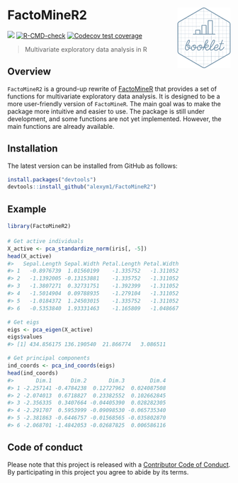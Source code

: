 
<!-- README.md is generated from README.Rmd. Please edit that file -->

# FactoMineR2 <a href=#><img src='man/figures/sticker.png' align="right" width="120" /></a>

<!-- badges: start -->

![](https://img.shields.io/badge/github%20version-0.5.0-orange.svg)
[![R-CMD-check](https://github.com/alexym1/FactoMineR2/actions/workflows/R-CMD-check.yaml/badge.svg)](https://github.com/alexym1/FactoMineR2/actions/workflows/R-CMD-check.yaml)
[![Codecov test
coverage](https://codecov.io/gh/alexym1/FactoMineR2/branch/master/graph/badge.svg)](https://app.codecov.io/gh/alexym1/FactoMineR2?branch=master)
<!-- badges: end -->

> Multivariate exploratory data analysis in R

## Overview

`FactoMineR2` is a ground-up rewrite of
[FactoMineR](https://github.com/husson/FactoMineR/tree/master) that
provides a set of functions for multivariate exploratory data analysis.
It is designed to be a more user-friendly version of `FactoMineR`. The
main goal was to make the package more intuitive and easier to use. The
package is still under development, and some functions are not yet
implemented. However, the main functions are already available.

## Installation

The latest version can be installed from GitHub as follows:

``` r
install.packages("devtools")
devtools::install_github("alexym1/FactoMineR2")
```

## Example

``` r
library(FactoMineR2)

# Get active individuals
X_active <- pca_standardize_norm(iris[, -5])
head(X_active)
#>   Sepal.Length Sepal.Width Petal.Length Petal.Width
#> 1   -0.8976739  1.01560199    -1.335752   -1.311052
#> 2   -1.1392005 -0.13153881    -1.335752   -1.311052
#> 3   -1.3807271  0.32731751    -1.392399   -1.311052
#> 4   -1.5014904  0.09788935    -1.279104   -1.311052
#> 5   -1.0184372  1.24503015    -1.335752   -1.311052
#> 6   -0.5353840  1.93331463    -1.165809   -1.048667
```

``` r
# Get eigs
eigs <- pca_eigen(X_active)
eigs$values
#> [1] 434.856175 136.190540  21.866774   3.086511
```

``` r
# Get principal components
ind_coords <- pca_ind_coords(eigs)
head(ind_coords)
#>       Dim.1      Dim.2       Dim.3        Dim.4
#> 1 -2.257141 -0.4784238  0.12727962  0.024087508
#> 2 -2.074013  0.6718827  0.23382552  0.102662845
#> 3 -2.356335  0.3407664 -0.04405390  0.028282305
#> 4 -2.291707  0.5953999 -0.09098530 -0.065735340
#> 5 -2.381863 -0.6446757 -0.01568565 -0.035802870
#> 6 -2.068701 -1.4842053 -0.02687825  0.006586116
```

## Code of conduct

Please note that this project is released with a [Contributor Code of
Conduct](https://alexym1.github.io/FactoMineR2/CONTRIBUTING.html). By
participating in this project you agree to abide by its terms.
